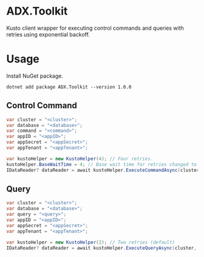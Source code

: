 # ADX.Toolkit
Kusto client wrapper for executing control commands and queries with retries using exponential backoff.

# Usage
Install NuGet package.
```
dotnet add package ADX.Toolkit --version 1.0.0
```
## Control Command
```cs
var cluster = "<cluster>";
var database = "<database>";
var command = "<command>";
var appID = "<appID>";
var appSecret = "<appSecret>";
var appTenant = "<appTenant>";

var kustoHelper = new KustoHelper(4); // Four retries.
kustoHelper.BaseWaitTime = 4; // Base wait time for retries changed to 4 sec.
IDataReader? dataReader = await kustoHelper.ExecuteCommandAsync(cluster, database, command, appID, appSecret, appTenant);
```

## Query
```cs
var cluster = "<cluster>";
var database = "<database>";
var query = "<query>";
var appID = "<appID>";
var appSecret = "<appSecret>";
var appTenant = "<appTenant>";

var kustoHelper = new KustoHelper(2); // Two retries (default)
IDataReader? dataReader = await kustoHelper.ExecuteQueryAsync(cluster, database, query, appID, appSecret, appTenant);
```
